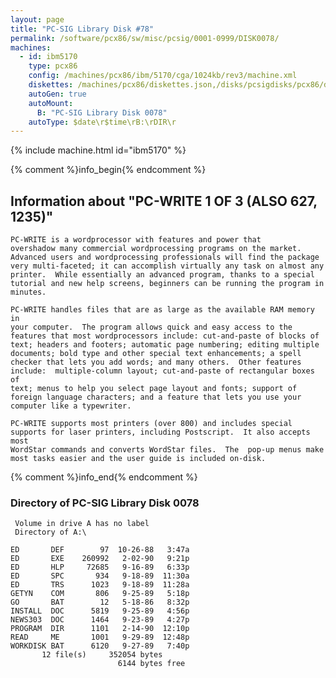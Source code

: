 ```yaml
---
layout: page
title: "PC-SIG Library Disk #78"
permalink: /software/pcx86/sw/misc/pcsig/0001-0999/DISK0078/
machines:
  - id: ibm5170
    type: pcx86
    config: /machines/pcx86/ibm/5170/cga/1024kb/rev3/machine.xml
    diskettes: /machines/pcx86/diskettes.json,/disks/pcsigdisks/pcx86/diskettes.json
    autoGen: true
    autoMount:
      B: "PC-SIG Library Disk 0078"
    autoType: $date\r$time\rB:\rDIR\r
---
```


{% include machine.html id="ibm5170" %}

{% comment %}info_begin{% endcomment %}

## Information about "PC-WRITE 1 OF 3 (ALSO 627, 1235)"

    PC-WRITE is a wordprocessor with features and power that
    overshadow many commercial wordprocessing programs on the market.
    Advanced users and wordprocessing professionals will find the package
    very multi-faceted; it can accomplish virtually any task on almost any
    printer.  While essentially an advanced program, thanks to a special
    tutorial and new help screens, beginners can be running the program in
    minutes.
    
    PC-WRITE handles files that are as large as the available RAM memory in
    your computer.  The program allows quick and easy access to the
    features that most wordprocessors include: cut-and-paste of blocks of
    text; headers and footers; automatic page numbering; editing multiple
    documents; bold type and other special text enhancements; a spell
    checker that lets you add words; and many others.  Other features
    include:  multiple-column layout; cut-and-paste of rectangular boxes of
    text; menus to help you select page layout and fonts; support of
    foreign language characters; and a feature that lets you use your
    computer like a typewriter.
    
    PC-WRITE supports most printers (over 800) and includes special
    supports for laser printers, including Postscript.  It also accepts most
    WordStar commands and converts WordStar files.  The  pop-up menus make
    most tasks easier and the user guide is included on-disk.
{% comment %}info_end{% endcomment %}


### Directory of PC-SIG Library Disk 0078

     Volume in drive A has no label
     Directory of A:\

    ED       DEF        97  10-26-88   3:47a
    ED       EXE    260992   2-02-90   9:21p
    ED       HLP     72685   9-16-89   6:33p
    ED       SPC       934   9-18-89  11:30a
    ED       TRS      1023   9-18-89  11:28a
    GETYN    COM       806   9-25-89   5:18p
    GO       BAT        12   5-18-86   8:32p
    INSTALL  DOC      5819   9-25-89   4:56p
    NEWS303  DOC      1464   9-23-89   4:27p
    PROGRAM  DIR      1101   2-14-90  12:10p
    READ     ME       1001   9-29-89  12:48p
    WORKDISK BAT      6120   9-27-89   7:40p
           12 file(s)     352054 bytes
                            6144 bytes free
